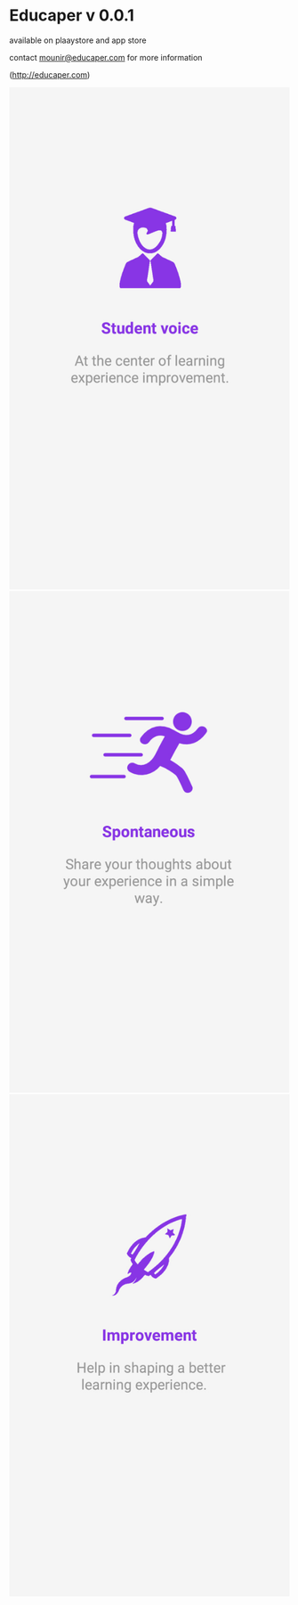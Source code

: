 # Educaper v 0.0.1
available on plaaystore and app store 

contact mounir@educaper.com for more information 


(http://educaper.com)


![alt tag](/www/img/intro1.jpg)
![alt tag](/www/img/intro2.jpg)
![alt tag](/www/img/intro3.jpg)
